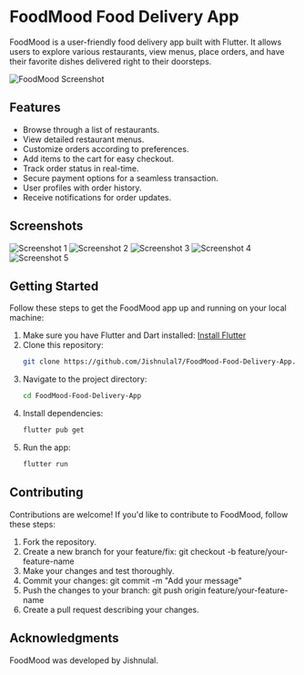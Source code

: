 # FoodMood Food Delivery App

FoodMood is a user-friendly food delivery app built with Flutter. It allows users to explore various restaurants, view menus, place orders, and have their favorite dishes delivered right to their doorsteps.

![FoodMood Screenshot](screenshots/screenshot1.png)

## Features

- Browse through a list of restaurants.
- View detailed restaurant menus.
- Customize orders according to preferences.
- Add items to the cart for easy checkout.
- Track order status in real-time.
- Secure payment options for a seamless transaction.
- User profiles with order history.
- Receive notifications for order updates.

## Screenshots

![Screenshot 1](img/Screenshot-1.jpg)
![Screenshot 2](img/Screenshot-2.jpg)
![Screenshot 3](img/Screenshot-3.jpg)
![Screenshot 4](img/Screenshot-4.jpg)
![Screenshot 5](img/Screenshot-5.jpg)

## Getting Started

Follow these steps to get the FoodMood app up and running on your local machine:

1. Make sure you have Flutter and Dart installed: [Install Flutter](https://flutter.dev/docs/get-started/install)
2. Clone this repository:
   ```sh
   git clone https://github.com/Jishnulal7/FoodMood-Food-Delivery-App.git
3. Navigate to the project directory:
   ```sh
   cd FoodMood-Food-Delivery-App
4. Install dependencies:
   ```sh
   flutter pub get
5. Run the app:
   ```sh
   flutter run

## Contributing

Contributions are welcome! If you'd like to contribute to FoodMood, follow these steps:

   1. Fork the repository.
   2. Create a new branch for your feature/fix: git checkout -b feature/your-feature-name
   3. Make your changes and test thoroughly.
   4. Commit your changes: git commit -m "Add your message"
   5. Push the changes to your branch: git push origin feature/your-feature-name
   6. Create a pull request describing your changes.

## Acknowledgments

   FoodMood was developed by Jishnulal.
